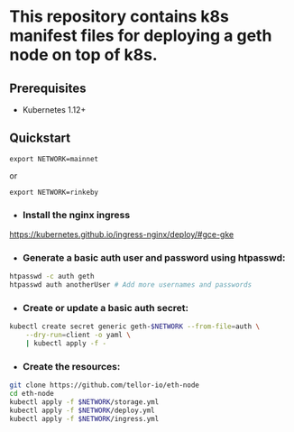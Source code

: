 # This repository contains k8s manifest files for deploying a geth node on top of k8s.

## Prerequisites
- Kubernetes 1.12+

## Quickstart

```
export NETWORK=mainnet
```
or
```
export NETWORK=rinkeby
```

 - ### Install the nginx ingress
https://kubernetes.github.io/ingress-nginx/deploy/#gce-gke
 - ### Generate a basic auth user and password using htpasswd:
```bash
htpasswd -c auth geth
htpasswd auth anotherUser # Add more usernames and passwords
```

 - ### Create or update a basic auth secret:
```bash
kubectl create secret generic geth-$NETWORK --from-file=auth \
    --dry-run=client -o yaml \
    | kubectl apply -f -
```

 - ### Create the resources:
```bash
git clone https://github.com/tellor-io/eth-node
cd eth-node
kubectl apply -f $NETWORK/storage.yml
kubectl apply -f $NETWORK/deploy.yml
kubectl apply -f $NETWORK/ingress.yml
```
